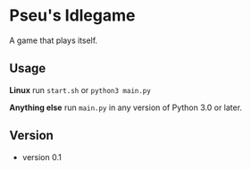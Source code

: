 Pseu's Idlegame
======
A game that plays itself.

## Usage
**Linux** run `start.sh` or `python3 main.py`

**Anything else** run `main.py` in any version of Python 3.0 or later.

## Version

* version 0.1
